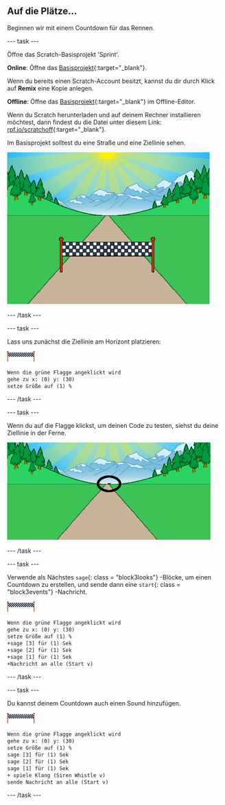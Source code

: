 ## Auf die Plätze...

Beginnen wir mit einem Countdown für das Rennen.

--- task ---

Öffne das Scratch-Basisprojekt 'Sprint'.

**Online**: Öffne das [Basisprojekt](http://rpf.io/sprint-on){:target="_blank"}.

Wenn du bereits einen Scratch-Account besitzt, kannst du dir durch Klick auf **Remix** eine Kopie anlegen.

**Offline**: Öffne das [Basisprojekt](http://rpf.io/p/en/sprint-go){:target="_blank"} im Offline-Editor.

Wenn du Scratch herunterladen und auf deinem Rechner installieren möchtest, dann findest du die Datei unter diesem Link: [rpf.io/scratchoff](http://rpf.io/scratchoff){:target="_blank"}.

Im Basisprojekt solltest du eine Straße und eine Ziellinie sehen.

![Basisprojekt](images/sprint-starter.png)

--- /task ---

--- task ---

Lass uns zunächst die Ziellinie am Horizont platzieren:

![Ziellinienfigur](images/finish-line-sprite.png)

```blocks3
Wenn die grüne Flagge angeklickt wird
gehe zu x: (0) y: (30)
setze Größe auf (1) %
```

--- /task ---

--- task ---

Wenn du auf die Flagge klickst, um deinen Code zu testen, siehst du deine Ziellinie in der Ferne.

![Ziellinie in der Ferne](images/sprint-line-start-test-annotated.png)

--- /task ---

--- task ---

Verwende als Nächstes `sage`{: class = "block3looks"} -Blöcke, um einen Countdown zu erstellen, und sende dann eine `start`{: class = "block3events"} -Nachricht.

![Ziellinienfigur](images/finish-line-sprite.png)

```blocks3
Wenn die grüne Flagge angeklickt wird 
gehe zu x: (0) y: (30)
setze Größe auf (1) %
+sage [3] für (1) Sek
+sage [2] für (1) Sek
+sage [1] für (1) Sek
+Nachricht an alle (Start v)
```

--- /task ---

--- task ---

Du kannst deinem Countdown auch einen Sound hinzufügen.

![Ziellinienfigur](images/finish-line-sprite.png)

```blocks3
Wenn die grüne Flagge angeklickt wird 
gehe zu x: (0) y: (30)
setze Größe auf (1) %
sage [3] für (1) Sek
sage [2] für (1) Sek
sage [1] für (1) Sek
+ spiele Klang (Siren Whistle v) 
sende Nachricht an alle (Start v)
```

--- /task ---
